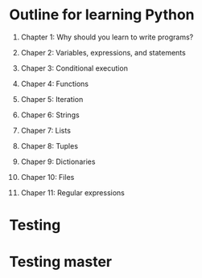 # Outline for learning Python

1. Chapter 1: Why should you learn to write programs?

2. Chaper 2: Variables, expressions, and statements

3. Chaper 3: Conditional execution

4. Chaper 4: Functions

5. Chaper 5: Iteration

6. Chaper 6: Strings

7. Chaper 7: Lists

8. Chaper 8: Tuples

9. Chaper 9: Dictionaries

10. Chaper 10: Files

11. Chaper 11: Regular expressions

# Testing 
# Testing master
